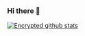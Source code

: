 ### Hi there 👋
[![Encrypted github stats](https://github-readme-stats.vercel.app/api?username=EncryptedScreen)](https://github.com/anuraghazra/github-readme-stats)
